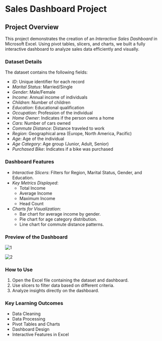# Sales Dashboard Project

## Project Overview

This project demonstrates the creation of an *Interactive Sales Dashboard* in Microsoft Excel. Using pivot tables, slicers, and charts, we built a fully interactive dashboard to analyze sales data efficiently and visually.

### Dataset Details
The dataset contains the following fields:
- *ID*: Unique identifier for each record
- *Marital Status*: Married/Single
- *Gender*: Male/Female
- *Income*: Annual income of individuals
- *Children*: Number of children
- *Education*: Educational qualification
- *Occupation*: Profession of the individual
- *Home Owner*: Indicates if the person owns a home
- *Cars*: Number of cars owned
- *Commute Distance*: Distance traveled to work
- *Region*: Geographical area (Europe, North America, Pacific)
- *Age*: Age of the individual
- *Age Category*: Age group (Junior, Adult, Senior)
- *Purchased Bike*: Indicates if a bike was purchased

### Dashboard Features
- *Interactive Slicers*: Filters for Region, Marital Status, Gender, and Education.
- *Key Metrics Displayed*:
  - Total Income
  - Average Income
  - Maximum Income
  - Head Count
- *Charts for Visualization*:
  - Bar chart for average income by gender.
  - Pie chart for age category distribution.
  - Line chart for commute distance patterns.

### Preview of the Dashboard

![1](https://github.com/user-attachments/assets/076e42bb-47ef-4f3a-afb4-84db280af78c)
   
![2](https://github.com/user-attachments/assets/0d097966-8577-4db6-9540-3b3b99f80609)
### How to Use
1. Open the Excel file containing the dataset and dashboard.
2. Use slicers to filter data based on different criteria.
3. Analyze insights directly on the dashboard.

### Key Learning Outcomes
- Data Cleaning
- Data Processing
- Pivot Tables and Charts
- Dashboard Design
- Interactive Features in Excel
